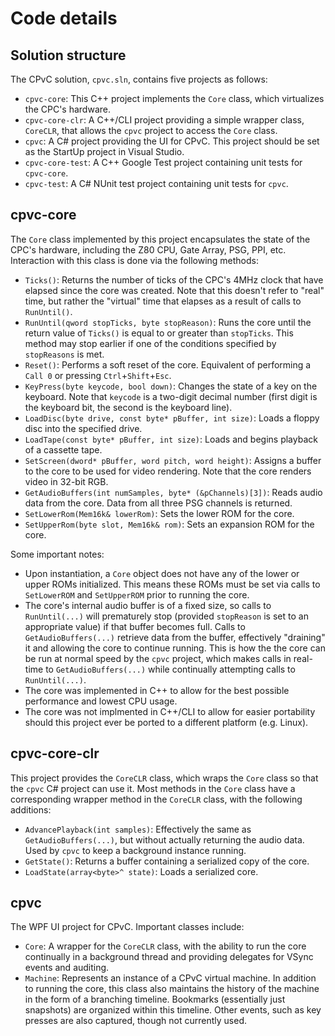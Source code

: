# Code details

## Solution structure

The CPvC solution, `cpvc.sln`, contains five projects as follows:

* `cpvc-core`: This C++ project implements the `Core` class, which virtualizes the CPC's hardware.
* `cpvc-core-clr`: A C++/CLI project providing a simple wrapper class, `CoreCLR`, that allows the `cpvc` project to access the `Core` class.
* `cpvc`: A C# project providing the UI for CPvC. This project should be set as the StartUp project in Visual Studio.
* `cpvc-core-test`: A C++ Google Test project containing unit tests for `cpvc-core`.
* `cpvc-test`: A C# NUnit test project containing unit tests for `cpvc`.

## cpvc-core

The `Core` class implemented by this project encapsulates the state of the CPC's hardware, including the Z80 CPU, Gate Array, PSG, PPI, etc. Interaction with this class is done via the following methods:

* `Ticks()`: Returns the number of ticks of the CPC's 4MHz clock that have elapsed since the core was created. Note that this doesn't refer to "real" time, but rather the "virtual" time that elapses as a result of calls to `RunUntil()`.
* `RunUntil(qword stopTicks, byte stopReason)`: Runs the core until the return value of `Ticks()` is equal to or greater than `stopTicks`. This method may stop earlier if one of the conditions specified by `stopReasons` is met.
* `Reset()`: Performs a soft reset of the core. Equivalent of performing a `Call 0` or pressing `Ctrl`+`Shift`+`Esc`.
* `KeyPress(byte keycode, bool down)`: Changes the state of a key on the keyboard. Note that `keycode` is a two-digit decimal number (first digit is the keyboard bit, the second is the keyboard line).
* `LoadDisc(byte drive, const byte* pBuffer, int size)`: Loads a floppy disc into the specified drive.
* `LoadTape(const byte* pBuffer, int size)`: Loads and begins playback of a cassette tape.
* `SetScreen(dword* pBuffer, word pitch, word height)`: Assigns a buffer to the core to be used for video rendering. Note that the core renders video in 32-bit RGB.
* `GetAudioBuffers(int numSamples, byte* (&pChannels)[3])`: Reads audio data from the core. Data from all three PSG channels is returned.
* `SetLowerRom(Mem16k& lowerRom)`: Sets the lower ROM for the core.
* `SetUpperRom(byte slot, Mem16k& rom)`: Sets an expansion ROM for the core.

Some important notes:

* Upon instantiation, a `Core` object does not have any of the lower or upper ROMs initialized. This means these ROMs must be set via calls to `SetLowerROM` and `SetUpperROM` prior to running the core.
* The core's internal audio buffer is of a fixed size, so calls to `RunUntil(...)` will prematurely stop (provided `stopReason` is set to an appropriate value) if that buffer becomes full. Calls to `GetAudioBuffers(...)` retrieve data from the buffer, effectively "draining" it and allowing the core to continue running. This is how the the core can be run at normal speed by the `cpvc` project, which makes calls in real-time to `GetAudioBuffers(...)` while continually attempting calls to `RunUntil(...)`.
* The core was implemented in C++ to allow for the best possible performance and lowest CPU usage.
* The core was not implmented in C++/CLI to allow for easier portability should this project ever be ported to a different platform (e.g. Linux).

## cpvc-core-clr

This project provides the `CoreCLR` class, which wraps the `Core` class so that the `cpvc` C# project can use it. Most methods in the `Core` class have a corresponding wrapper method in the `CoreCLR` class, with the following additions:

* `AdvancePlayback(int samples)`: Effectively the same as `GetAudioBuffers(...)`, but without actually returning the audio data. Used by `cpvc` to keep a background instance running.
* `GetState()`: Returns a buffer containing a serialized copy of the core.
* `LoadState(array<byte>^ state)`: Loads a serialized core.

## cpvc

The WPF UI project for CPvC. Important classes include:

* `Core`: A wrapper for the `CoreCLR` class, with the ability to run the core continually in a background thread and providing delegates for VSync events and auditing.
* `Machine`: Represents an instance of a CPvC virtual machine. In addition to running the core, this class also maintains the history of the machine in the form of a branching timeline. Bookmarks (essentially just snapshots) are organized within this timeline. Other events, such as key presses are also captured, though not currently used.
